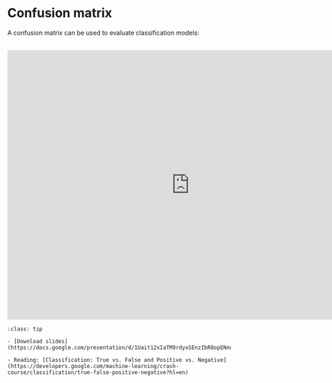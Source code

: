 # Confusion matrix

A confusion matrix can be used to evaluate classification models: 

<br>

<iframe src="https://docs.google.com/presentation/d/e/2PACX-1vSzKkW3nZkCQPXapPzHFsoVdH0_sIsxz1psMgeqPb0Gg-AVolox0R06dFqSfEVj8tIdqm5mIxsg85zG/embed?start=false&loop=false&delayms=3000" frameborder="0" width="820" height="608" allowfullscreen="true" mozallowfullscreen="true" webkitallowfullscreen="true"></iframe>

<br>

```{admonition} Resources
:class: tip

- [Download slides](https://docs.google.com/presentation/d/1Uait12xIaTM9rdyxSEnzIbR8opENnoOOPefuPocze3s/export/pdf)

- Reading: [Classification: True vs. False and Positive vs. Negative](https://developers.google.com/machine-learning/crash-course/classification/true-false-positive-negative?hl=en)

```